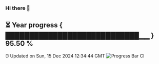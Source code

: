 ### Hi there 👋
⏳ Year progress { ████████████████████████████▁▁ } 95.50 %
---
⏰ Updated on Sun, 15 Dec 2024 12:34:44 GMT
![Progress Bar CI](https://github.com/liununu/liununu/workflows/Progress%20Bar%20CI/badge.svg)

